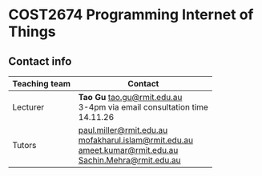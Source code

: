 # COST2674 Programming Internet of Things

## Contact info

| Teaching team | Contact                                                      |
| ------------- | ------------------------------------------------------------ |
| Lecturer      | **Tao Gu** tao.gu@rmit.edu.au<br />3-4pm via email consultation time<br />14.11.26 |
| Tutors        | paul.miller@rmit.edu.au<br />mofakharul.islam@rmit.edu.au<br />ameet.kumar@rmit.edu.au<br />Sachin.Mehra@rmit.edu.au |

